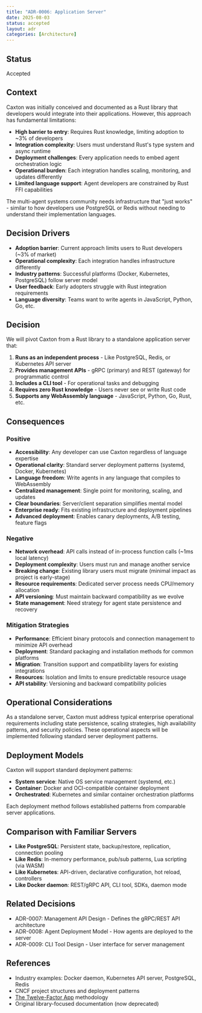 ```yaml
---
title: "ADR-0006: Application Server"
date: 2025-08-03
status: accepted
layout: adr
categories: [Architecture]
---
```


## Status

Accepted

## Context

Caxton was initially conceived and documented as a Rust library that developers
would integrate into their applications. However, this approach has fundamental
limitations:

- **High barrier to entry**: Requires Rust knowledge, limiting adoption to ~3%
  of developers
- **Integration complexity**: Users must understand Rust's type system and async
  runtime
- **Deployment challenges**: Every application needs to embed agent
  orchestration logic
- **Operational burden**: Each integration handles scaling, monitoring, and
  updates differently
- **Limited language support**: Agent developers are constrained by Rust FFI
  capabilities

The multi-agent systems community needs infrastructure that "just works" -
similar to how developers use PostgreSQL or Redis without needing to understand
their implementation languages.

## Decision Drivers

- **Adoption barrier**: Current approach limits users to Rust developers (~3% of
  market)
- **Operational complexity**: Each integration handles infrastructure
  differently
- **Industry patterns**: Successful platforms (Docker, Kubernetes, PostgreSQL)
  follow server model
- **User feedback**: Early adopters struggle with Rust integration requirements
- **Language diversity**: Teams want to write agents in JavaScript, Python, Go,
  etc.

## Decision

We will pivot Caxton from a Rust library to a standalone application server
that:

1. **Runs as an independent process** - Like PostgreSQL, Redis, or Kubernetes
   API server
2. **Provides management APIs** - gRPC (primary) and REST (gateway) for
   programmatic control
3. **Includes a CLI tool** - For operational tasks and debugging
4. **Requires zero Rust knowledge** - Users never see or write Rust code
5. **Supports any WebAssembly language** - JavaScript, Python, Go, Rust, etc.

## Consequences

### Positive

- **Accessibility**: Any developer can use Caxton regardless of language
  expertise
- **Operational clarity**: Standard server deployment patterns (systemd, Docker,
  Kubernetes)
- **Language freedom**: Write agents in any language that compiles to
  WebAssembly
- **Centralized management**: Single point for monitoring, scaling, and updates
- **Clear boundaries**: Server/client separation simplifies mental model
- **Enterprise ready**: Fits existing infrastructure and deployment pipelines
- **Advanced deployment**: Enables canary deployments, A/B testing, feature
  flags

### Negative

- **Network overhead**: API calls instead of in-process function calls (~1ms
  local latency)
- **Deployment complexity**: Users must run and manage another service
- **Breaking change**: Existing library users must migrate (minimal impact as
  project is early-stage)
- **Resource requirements**: Dedicated server process needs CPU/memory
  allocation
- **API versioning**: Must maintain backward compatibility as we evolve
- **State management**: Need strategy for agent state persistence and recovery

### Mitigation Strategies

- **Performance**: Efficient binary protocols and connection management to
  minimize API overhead
- **Deployment**: Standard packaging and installation methods for common
  platforms
- **Migration**: Transition support and compatibility layers for existing
  integrations
- **Resources**: Isolation and limits to ensure predictable resource usage
- **API stability**: Versioning and backward compatibility policies

## Operational Considerations

As a standalone server, Caxton must address typical enterprise operational
requirements including state persistence, scaling strategies, high availability
patterns, and security policies. These operational aspects will be implemented
following standard server deployment patterns.

## Deployment Models

Caxton will support standard deployment patterns:

- **System service**: Native OS service management (systemd, etc.)
- **Container**: Docker and OCI-compatible container deployment
- **Orchestrated**: Kubernetes and similar container orchestration platforms

Each deployment method follows established patterns from comparable server
applications.

## Comparison with Familiar Servers

- **Like PostgreSQL**: Persistent state, backup/restore, replication, connection
  pooling
- **Like Redis**: In-memory performance, pub/sub patterns, Lua scripting (via
  WASM)
- **Like Kubernetes**: API-driven, declarative configuration, hot reload,
  controllers
- **Like Docker daemon**: REST/gRPC API, CLI tool, SDKs, daemon mode

## Related Decisions

- ADR-0007: Management API Design - Defines the gRPC/REST API architecture
- ADR-0008: Agent Deployment Model - How agents are deployed to the server
- ADR-0009: CLI Tool Design - User interface for server management

## References

- Industry examples: Docker daemon, Kubernetes API server, PostgreSQL, Redis
- CNCF project structures and deployment patterns
- [The Twelve-Factor App](https://12factor.net/) methodology
- Original library-focused documentation (now deprecated)
